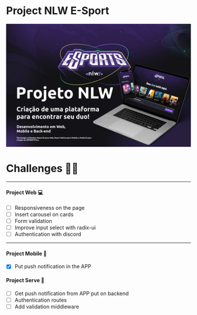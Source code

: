 # Project NLW E-Sport


![photoMain](https://raw.githubusercontent.com/Diego-Lopes/nlw9-eSport/main/assets/capa.webp)





# Challenges 🐱‍🏍

---
#### Project Web 💻
- [ ] Responsiveness on the page
- [ ] Insert carousel on cards
- [ ] Form validation
- [ ] Improve input select with radix-ui
- [ ] Authentication with discord

---
#### Project Mobile 📱

- [x] Put push notification in the APP

#### Project Serve 📱

- [ ] Get push notification from APP put on backend
- [ ] Authentication routes
- [ ] Add validation middleware